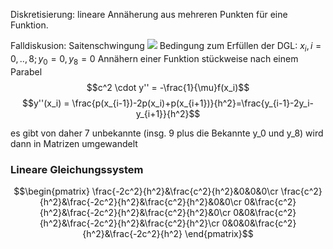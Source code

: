 Diskretisierung: lineare Annäherung aus mehreren Punkten für eine Funktion.

Falldiskusion: Saitenschwingung
![](NUS_DGL01.excalidraw)
Bedingung zum Erfüllen der DGL:
$x_i, i=0, .., 8 ; y_0=0 , y_8=0$
Annähern einer Funktion stückweise nach einem Parabel
$$c^2 \cdot y'' = -\frac{1}{\mu}f(x_i)$$ 
$$y''(x_i) = \frac{p(x_{i-1})-2p(x_i)+p(x_{i+1})}{h^2}=\frac{y_{i-1}-2y_i-y_{i+1}}{h^2}$$

es gibt von daher 7 unbekannte (insg. 9 plus die Bekannte y_0 und y_8)
wird dann in Matrizen umgewandelt

### Lineare Gleichungssystem
$$\begin{pmatrix}
	\frac{-2c^2}{h^2}&\frac{c^2}{h^2}&0&0&0\cr
	\frac{c^2}{h^2}&\frac{-2c^2}{h^2}&\frac{c^2}{h^2}&0&0\cr
	0&\frac{c^2}{h^2}&\frac{-2c^2}{h^2}&\frac{c^2}{h^2}&0\cr
	0&0&\frac{c^2}{h^2}&\frac{-2c^2}{h^2}&\frac{c^2}{h^2}\cr
	0&0&0&\frac{c^2}{h^2}&\frac{-2c^2}{h^2}
\end{pmatrix}$$

